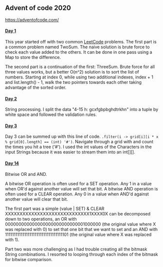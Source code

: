 ## Advent of code 2020
https://adventofcode.com/

#### [Day 1](https://github.com/ericbalawejder/advent-of-code/tree/main/src/main/java/aoc/day1)
This year started off with two common [LeetCode](https://leetcode.com/) problems. 
The first part is a common problem named TwoSum. The naive solution is brute force 
to check each value added to the others. It can be done in one pass using a Map 
to store the difference.

The second part is a continuation of the first: ThreeSum. Brute force for all three 
values works, but a better O(n^2) solution is to sort the list of numbers. Starting 
at index 0, while using two additional indexes, index + 1 and list.length() - 1, walk 
the two pointers towards each other taking advantage of the sorted order.


#### [Day 2](https://github.com/ericbalawejder/advent-of-code/tree/main/src/main/java/aoc/day2)
String processing. I split the data "4-15 h: gcxfgbpbghdtrkhn" into a tuple by white
space and followed the validation rules.


#### [Day 3](https://github.com/ericbalawejder/advent-of-code/tree/main/src/main/java/aoc/day3)
Day 3 can be summed up with this line of code. `.filter(i -> grid[i][i * x % grid[0].length] == (int) '#')`.
Navigate through a grid with and count the times you hit a tree ('#'). I used the int values
of the Characters in the input Strings because it was easier to stream them into an int[][]. 


#### [Day 14](https://github.com/ericbalawejder/advent-of-code/tree/main/src/main/java/aoc/day14)
Bitwise OR and AND.

A bitwise OR operation is often used for a SET operation. Any 1 in a value when OR'd 
against another value will set that bit. A bitwise AND operation is often used for a 
CLEAR operation. Any 0 in a value when AND'd against another value will clear that bit.

The first part was a simple (value | SET) & CLEAR
XXXXXXXXXXXXXXXXXXXXXXXXXXXXX1XXXX0X can be decomposed down to two operations, an OR 
with 000000000000000000000000000001000000 (the original value where X was replaced with 0) 
to set that one bit that we want to set and an AND with 111111111111111111111111111111111101 
(the original value where X was replaced with 1). 

Part two was more challenging as I had trouble creating all the bitmask String combinations.
I resorted to looping through each index of the bitmask for bitwise comparison.